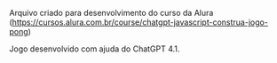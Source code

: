 Arquivo criado para desenvolvimento do curso da Alura (https://cursos.alura.com.br/course/chatgpt-javascript-construa-jogo-pong)

Jogo desenvolvido com ajuda do ChatGPT 4.1.
